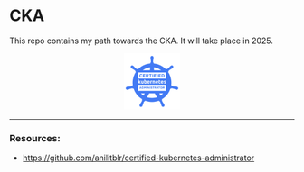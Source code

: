 # CKA
This repo contains my path towards the CKA. It will take place in 2025.

<div style="display: flex; justify-content: center;">
  <div style="margin: 0 10px;">
    <img src="Misc/CKA-Logo.png" alt="CKA-Logo" width="100" />
  </div>
</div>

















---------------------------------------

### Resources:
- https://github.com/anilitblr/certified-kubernetes-administrator
